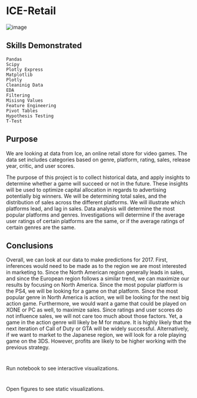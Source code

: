 # ICE-Retail
![image](https://user-images.githubusercontent.com/115895428/216845981-e5e7f689-2b2a-44fe-bb7a-5adfbce50535.png)


## Skills Demonstrated 
    Pandas
    Scipy
    Plotly Express
    Matplotlib
    Plotly
    Cleaninig Data
    EDA
    Filtering
    Misisng Values
    Feature Engineering
    Pivot Tables
    Hypothesis Testing
    T-Test

## Purpose
We are looking at data from Ice, an online retail store for video games. The data set includes categories based on genre, platform, rating, sales, release year, critic, and user scores.  

The purpose of this project is to collect historical data, and apply insights to determine whether a game will succeed or not in the future. These insights will be used to optimize capital allocation in regards to advertising potentially big winners. We will be determining total sales,  and the distribution  of sales across the different platforms. We will illustrate which platforms lead, and lag in sales. Data analysis will determine the most popular platforms and genres. Investigations will determine if the average user ratings of certain platforms are the same, or if the average ratings of certain genres are the same. 

## Conclusions
Overall, we can look at our data to make predictions for 2017. First, inferences would need to be made as to the region we are most interested in marketing to. Since the North American region generally leads in sales, and since the European region follows a similar trend, we can maximize our results by focusing on North America. Since the most popular platform is the PS4, we will be looking for a game on that platform. Since the most popular genre in North America is action, we will be looking for the next big action game. Furthermore, we would want a game that could be played on XONE or PC as well, to maximize sales. Since ratings and user scores do not influence sales, we will not care too much about those factors. Yet, a game in the action genre will likely be M for mature. It is highly likely that the next iteration of Call of Duty or GTA will be widely successful. Alternatively, if we want to market to the Japanese region, we will look for a role playing game on the 3DS. However, profits are likely to be higher working with the previous strategy.

#
Run notebook to see interactive visualizations.
#
Open figures to see static visualizations. 
